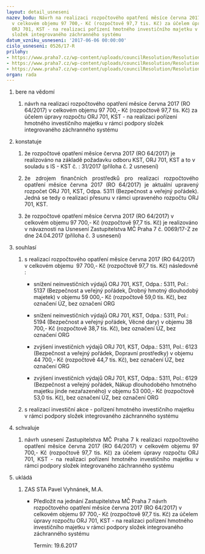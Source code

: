 ```yaml
---
layout: detail_usneseni
nazev_bodu: Návrh na realizaci rozpočtového opatření měsíce června 2017 (RO 64/2017)
  v celkovém objemu 97 700,- Kč (rozpočtově 97,7 tis. Kč) za účelem úpravy rozpočtu
  ORJ 701, KST - na realizaci pořízení hmotného investičního majetku v rámci podpory
  složek integrovaného záchranného systému
datum_vzniku_usneseni: '2017-06-06 00:00:00'
cislo_usneseni: 0526/17-R
prilohy:
- https://www.praha7.cz/wp-content/uploads/councilResolution/Resolutions/29135/export/3900Duvodova_zprava3~210412.docx
- https://www.praha7.cz/wp-content/uploads/councilResolution/Resolutions/29135/export/UsneseniZastupitelstvaMCPraha7_c_0069_17_ze_dne_24_04_2017~210410.pdf
- https://www.praha7.cz/wp-content/uploads/councilResolution/Resolutions/29135/export/export~295927.pdf
organ: rada
---
```

<ol class="urzList_view" id="urzList">
<li id="" class="urzClass1"><span name="1">bere na vědomí</span> 
<ol class="urzOlClass">
<li id="" class="urzClass2" style="TEXT-ALIGN: left"><span><p>návrh na realizaci rozpočtového opatření měsíce června 2017 (RO 64/2017) v celkovém objemu 97 700,- Kč (rozpočtově 97,7 tis. Kč) za účelem úpravy rozpočtu ORJ 701, KST - na realizaci pořízení hmotného investičního majetku v rámci podpory složek integrovaného záchranného systému</p></span></li></ol></li>
<li id="" class="urzClass1"><span name="6">konstatuje</span> 
<ol id="" class="urzOlClass">
<li id="" class="urzClass2" style="TEXT-ALIGN: left"><span><p>že rozpočtové opatření měsíce června 2017 (RO 64/2017)&nbsp;je realizováno na základě požadavku odboru KST, ORJ 701, KST a to v souladu s IS - KST č. : 31/2017 (příloha č. 2 usnesení)</p></span></li>
<li id="" class="urzClass2" style="TEXT-ALIGN: justify"><span><p style="TEXT-ALIGN: justify" data-mce-style="text-align: justify;">že zdrojem finančních prostředků pro realizaci rozpočtového opatření měsíce června 2017 (RO 64/2017) je aktuální upravený rozpočet ORJ 701, KST, Odpa. 5311 (Bezpečnost a veřejný pořádek). Jedná se tedy o realizaci přesunu v rámci upraveného rozpočtu ORJ 701, KST.<br></p></span></li><li style="text-align: left;" id="" class="urzClass2"><span><p>že rozpočtové opatření měsíce června 2017 (RO 64/2017) v celkovém objemu 97 700,- Kč (rozpočtově 97,7 tis. Kč) je realizováno v návaznosti na Usnesení Zastupitelstva MČ Praha 7 č. 0069/17-Z ze dne 24.04.2017 (příloha č. 3 usnesení)</p></span></li>
</ol></li>
<li id="" class="urzClass1"><span name="26">souhlasí</span> 
<ol id="" class="urzOlClass">
<li id="" class="urzClass2" style="TEXT-ALIGN: left"><span><p>s realizací rozpočtového opatření&nbsp;měsíce června 2017 (RO 64/2017) v celkovém objemu&nbsp; 97 700,- Kč (rozpočtově 97,7 tis. Kč) následovně :</p></span>
<ul class="urzUlClass">
<li id="" class="urzClass3" style="TEXT-ALIGN: left"><span><p>snížení neinvestičních výdajů ORJ 701, KST, Odpa.: 5311, Pol.: 5137 (Bezpečnost a veřejný pořádek, Drobný hmotný dlouhodobý majetek) v objemu 59 000,- Kč (rozpočtově 59,0 tis. Kč), bez označení ÚZ, bez označení ORG<br></p></span></li>
<li id="" class="urzClass3" style="TEXT-ALIGN: left"><span><p>snížení neinvestičních výdajů ORJ 701, KST, Odpa.: 5311, Pol.: 5194 (Bezpečnost a veřejný pořádek, Věcné dary) v objemu 38 700,- Kč (rozpočtově 38,7 tis. Kč), bez označení ÚZ, bez označení ORG</p></span></li><li style="text-align: left;" id="" class="urzClass3"><span><p>zvýšení investičních výdajů ORJ 701, KST, Odpa.: 5311, Pol.: 6123 (Bezpečnost a veřejný pořádek, Dopravní prostředky) v objemu 44 700,- Kč (rozpočtově 44,7 tis. Kč), bez označení ÚZ, bez označení ORG</p></span></li><li style="text-align: left;" id="" class="urzClass3"><span><p>zvýšení investičních výdajů ORJ 701, KST, Odpa.: 5311, Pol.: 6129 (Bezpečnost a veřejný pořádek, Nákup dlouhodobého hmotného majetku jinde nezařazeného) v objemu 53 000,- Kč (rozpočtově 53,0 tis. Kč), bez označení ÚZ, bez označení ORG</p></span></li></ul></li><li style="text-align: left;" id="" class="urzClass2"><span><p>s realizací investiční akce - pořízení hmotného investičního majetku v rámci podpory složek integrovaného záchranného systému<br></p></span></li>
</ol></li>
<li id="" class="urzClass1"><span name="24">schvaluje</span><ol class="urzOlClass"><li style="text-align: justify;" id="" class="urzClass2"><span><p style="text-align: justify;" data-mce-style="text-align: justify;">návrh usnesení Zastupitelstva MČ Praha 7 k realizaci rozpočtového opatření měsíce června 2017 (RO 64/2017) v celkovém objemu 97 700,- Kč (rozpočtově 97,7 tis. Kč) za účelem úpravy rozpočtu ORJ 701, KST - na realizaci pořízení hmotného investičního majetku v rámci podpory složek integrovaného záchranného systému<br></p></span></li></ol></li><li class="urzClass1" id="urzUkoly"><span name="1">ukládá</span><ol class="urzOlClass"><li class="urzClass2"><span><p>ZAS STA Pavel Vyhnánek, M.A.</p></span><ul class="urzUlClass"><li class="urzClass3"><span><p>Předložit na jednání Zastupitelstva MČ Praha 7 návrh rozpočtového opatření měsíce června 2017 (RO 64/2017) v celkovém objemu 97 700,- Kč (rozpočtově 97,7 tis. Kč) za účelem úpravy rozpočtu ORJ 701, KST - na realizaci pořízení hmotného investičního majetku v rámci podpory složek integrovaného záchranného systému</p></span><span class="urzUkolTermin">  Termín:&nbsp;19.6.2017</span></li></ul></li></ol></li></ol>